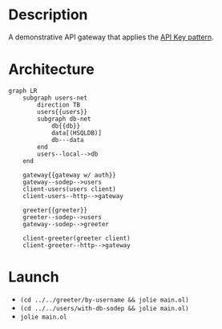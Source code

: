 # Description

A demonstrative API gateway that applies the [API Key pattern](https://www.microservice-api-patterns.org/patterns/quality/qualityManagementAndGovernance/APIKey.html).

# Architecture

```mermaid
graph LR
	subgraph users-net
		direction TB
		users{{users}}
		subgraph db-net
			db{{db}}
			data[(HSQLDB)]
			db---data
		end
		users--local-->db
	end

	gateway{{gateway w/ auth}}
	gateway--sodep-->users
	client-users(users client)
	client-users--http-->gateway
	
	greeter{{greeter}}
	greeter--sodep-->users
	gateway--sodep-->greeter

	client-greeter(greeter client)
	client-greeter--http-->gateway
```

# Launch

- `(cd ../../greeter/by-username && jolie main.ol)`
- `(cd ../../users/with-db-sodep && jolie main.ol)`
- `jolie main.ol`
